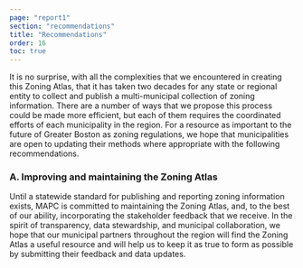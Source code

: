 ```yaml
---
page: "report1"
section: "recommendations"
title: "Recommendations"
order: 16
toc: true
---
```

It is no surprise, with all the complexities that we encountered in creating this Zoning Atlas, that it has taken two decades for any state or regional entity to collect and publish a multi-municipal collection of zoning information. There are a number of ways that we propose this process could be made more efficient, but each of them requires the coordinated efforts of each municipality in the region. For a resource as important to the future of Greater Boston as zoning regulations, we hope that municipalities are open to updating their methods where appropriate with the following recommendations.

<h3 class="report-section__subtitle">A. Improving and maintaining the Zoning Atlas</h3>

Until a statewide standard for publishing and reporting zoning information exists, MAPC is committed to maintaining the Zoning Atlas, and, to the best of our ability, incorporating the stakeholder feedback that we receive. In the spirit of transparency, data stewardship, and municipal collaboration, we hope that our municipal partners throughout the region will find the Zoning Atlas a useful resource and will help us to keep it as true to form as possible by submitting their feedback and data updates.